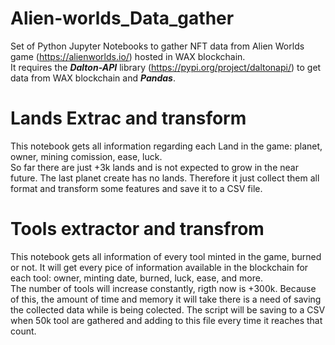 # Alien-worlds_Data_gather
Set of Python Jupyter Notebooks to gather NFT data from Alien Worlds game (https://alienworlds.io/) hosted in WAX blockchain.<br />
It requires the ***Dalton-API*** library (https://pypi.org/project/daltonapi/) to get data from WAX blockchain and ***Pandas***.<br />

# Lands Extrac and transform
This notebook gets all information regarding each Land in the game: planet, owner, mining comission, ease, luck.<br />
So far there are just +3k lands and is not expected to grow in the near future. The last planet create has no lands. Therefore it just collect them all format and transform some features and save it to a CSV file.<br />

# Tools extractor and transfrom
This notebook gets all information of every tool minted in the game, burned or not. It will get every pice of information available in the blockchain for each tool: owner, minting date, burned, luck, ease, and more.<br />
The number of tools will increase constantly, rigth now is +300k. Because of this, the amount of time and memory it will take there is a need of saving the collected data while is being colected. The script will be saving to a CSV when 50k tool are gathered and adding to this file every time it reaches that count.<br />
